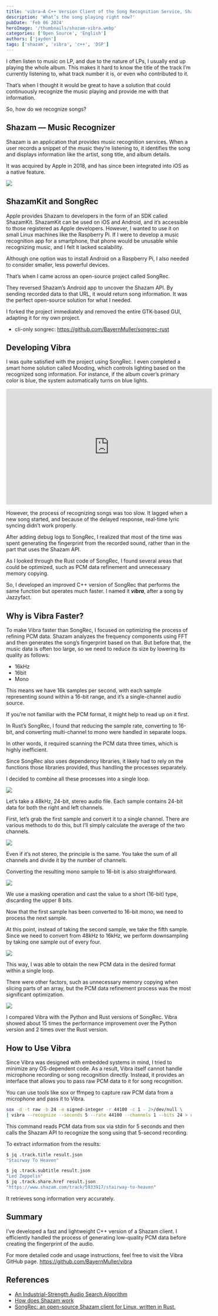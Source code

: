 ```yaml
---
title: 'vibra—A C++ Version Client of the Song Recognition Service, Shazam'
description: 'What’s the song playing right now?'
pubDate: 'Feb 06 2024'
heroImage: '/thumbnails/shazam-vibra.webp'
categories: ['Open Source', 'English']
authors: ['jayden']
tags: ['shazam', 'vibra', 'c++', 'DSP']
---
```


I often listen to music on LP, and due to the nature of LPs, I usually end up playing the whole album. This makes it hard to know the title of the track I’m currently listening to, what track number it is, or even who contributed to it.

That’s when I thought it would be great to have a solution that could continuously recognize the music playing and provide me with that information.

So, how do we recognize songs?

## Shazam — Music Recognizer

Shazam is an application that provides music recognition services. When a user records a snippet of the music they’re listening to, it identifies the song and displays information like the artist, song title, and album details.

It was acquired by Apple in 2018, and has since been integrated into iOS as a native feature.

![](/assets/shazam-in-ios.webp)

## ShazamKit and SongRec

Apple provides Shazam to developers in the form of an SDK called ShazamKit. ShazamKit can be used on iOS and Android, and it’s accessible to those registered as Apple developers.
However, I wanted to use it on small Linux machines like the Raspberry Pi. If I were to develop a music recognition app for a smartphone, that phone would be unusable while recognizing music, and I felt it lacked scalability.

Although one option was to install Android on a Raspberry Pi, I also needed to consider smaller, less powerful devices.

That’s when I came across an open-source project called SongRec.

They reversed Shazam’s Android app to uncover the Shazam API. By sending recorded data to that URL, it would return song information. It was the perfect open-source solution for what I needed.

I forked the project immediately and removed the entire GTK-based GUI, adapting it for my own project.

- cli-only songrec: https://github.com/BayernMuller/songrec-rust

## Developing Vibra

I was quite satisfied with the project using SongRec. I even completed a smart home solution called Mooding, which controls lighting based on the recognized song information.
For instance, if the album cover’s primary color is blue, the system automatically turns on blue lights.

<iframe width="560" height="315" src="https://www.youtube.com/embed/f88EUEIohI4?si=pLyEVBsJvoBKn1UT" title="YouTube video player" frameborder="0" allow="accelerometer; autoplay; clipboard-write; encrypted-media; gyroscope; picture-in-picture; web-share" referrerpolicy="strict-origin-when-cross-origin" allowfullscreen></iframe>

However, the process of recognizing songs was too slow. It lagged when a new song started, and because of the delayed response, real-time lyric syncing didn’t work properly.

After adding debug logs to SongRec, I realized that most of the time was spent generating the fingerprint from the recorded sound, rather than in the part that uses the Shazam API.

As I looked through the Rust code of SongRec, I found several areas that could be optimized, such as PCM data refinement and unnecessary memory copying.

So, I developed an improved C++ version of SongRec that performs the same function but operates much faster. I named it ***vibra***, after a song by Jazzyfact.

## Why is Vibra Faster?

To make Vibra faster than SongRec, I focused on optimizing the process of refining PCM data.
Shazam analyzes the frequency components using FFT and then generates the song’s fingerprint based on that. But before that, the music data is often too large, so we need to reduce its size by lowering its quality as follows:

- 16kHz
- 16bit
- Mono

This means we have 16k samples per second, with each sample representing sound within a 16-bit range, and it’s a single-channel audio source.

If you’re not familiar with the PCM format, it might help to read up on it first.

In Rust’s SongRec, I found that reducing the sample rate, converting to 16-bit, and converting multi-channel to mono were handled in separate loops.

In other words, it required scanning the PCM data three times, which is highly inefficient.

Since SongRec also uses dependency libraries, it likely had to rely on the functions those libraries provided, thus handling the processes separately.

I decided to combine all these processes into a single loop.

![](/assets/pcm-samples.webp)

Let’s take a 48kHz, 24-bit, stereo audio file. Each sample contains 24-bit data for both the right and left channels.

First, let’s grab the first sample and convert it to a single channel. There are various methods to do this, but I’ll simply calculate the average of the two channels.

![](/assets/pcm-stereo-to-mono.webp)

Even if it’s not stereo, the principle is the same. You take the sum of all channels and divide it by the number of channels.

Converting the resulting mono sample to 16-bit is also straightforward.

![](/assets/pcm-bit-down.webp)

We use a masking operation and cast the value to a short (16-bit) type, discarding the upper 8 bits.

Now that the first sample has been converted to 16-bit mono, we need to process the next sample.

At this point, instead of taking the second sample, we take the fifth sample. Since we need to convert from 48kHz to 16kHz, we perform downsampling by taking one sample out of every four.

![](/assets/pcm-downsampling.webp)

This way, I was able to obtain the new PCM data in the desired format within a single loop.

There were other factors, such as unnecessary memory copying when slicing parts of an array, but the PCM data refinement process was the most significant optimization.

![](/assets/vibra-benchmark.webp)

I compared Vibra with the Python and Rust versions of SongRec. Vibra showed about 15 times the performance improvement over the Python version and 2 times over the Rust version.

## How to Use Vibra

Since Vibra was designed with embedded systems in mind, I tried to minimize any OS-dependent code. As a result, Vibra itself cannot handle microphone recording or song recognition directly. Instead, it provides an interface that allows you to pass raw PCM data to it for song recognition.

You can use tools like sox or ffmpeg to capture raw PCM data from a microphone and pass it to Vibra.

```bash
sox -d -t raw -b 24 -e signed-integer -r 44100 -c 1 - 2>/dev/null \
| vibra --recognize --seconds 5 --rate 44100 --channels 1 --bits 24 > result.json
```

This command reads PCM data from sox via stdin for 5 seconds and then calls the Shazam API to recognize the song using that 5-second recording.

To extract information from the results:

```bash
$ jq .track.title result.json
"Stairway To Heaven"
```

```bash
$ jq .track.subtitle result.json
"Led Zeppelin"
$ jq .track.share.href result.json
"https://www.shazam.com/track/5933917/stairway-to-heaven"
```

It retrieves song information very accurately.

## Summary

I’ve developed a fast and lightweight C++ version of a Shazam client.
I efficiently handled the process of generating low-quality PCM data before creating the fingerprint of the audio.

For more detailed code and usage instructions, feel free to visit the Vibra GitHub page. https://github.com/BayernMuller/vibra

## References

- [An Industrial-Strength Audio Search Algorithm](https://www.ee.columbia.edu/~dpwe/papers/Wang03-shazam.pdf)
- [How does Shazam work](https://www.cameronmacleod.com/blog/how-does-shazam-work)
- [SongRec: an open-source Shazam client for Linux, written in Rust.](https://github.com/marin-m/SongRec/)
